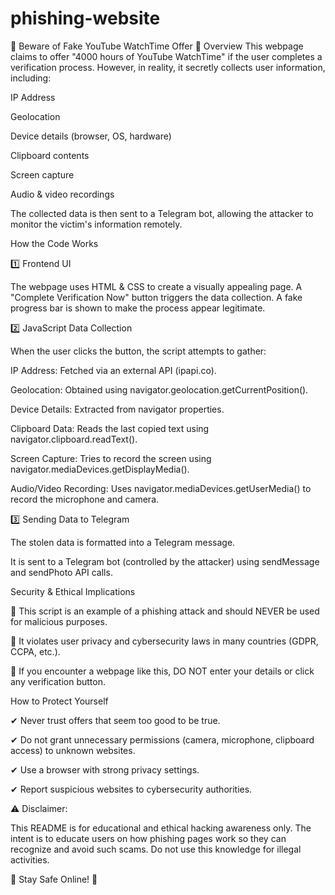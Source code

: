 # phishing-website


🚨 Beware of Fake YouTube WatchTime Offer 🚨
Overview
This webpage claims to offer "4000 hours of YouTube WatchTime" if the user completes a verification process. However, in reality, it secretly collects user information, including:

IP Address

Geolocation

Device details (browser, OS, hardware)

Clipboard contents

Screen capture

Audio & video recordings

The collected data is then sent to a Telegram bot, allowing the attacker to monitor the victim's information remotely.

How the Code Works

1️⃣ Frontend UI

The webpage uses HTML & CSS to create a visually appealing page.
A "Complete Verification Now" button triggers the data collection.
A fake progress bar is shown to make the process appear legitimate.

2️⃣ JavaScript Data Collection

When the user clicks the button, the script attempts to gather:


IP Address: Fetched via an external API (ipapi.co).

Geolocation: Obtained using navigator.geolocation.getCurrentPosition().

Device Details: Extracted from navigator properties.

Clipboard Data: Reads the last copied text using navigator.clipboard.readText().

Screen Capture: Tries to record the screen using navigator.mediaDevices.getDisplayMedia().

Audio/Video Recording: Uses navigator.mediaDevices.getUserMedia() to record the microphone and camera.


3️⃣ Sending Data to Telegram

The stolen data is formatted into a Telegram message.

It is sent to a Telegram bot (controlled by the attacker) using sendMessage and sendPhoto API calls.


Security & Ethical Implications


🔴 This script is an example of a phishing attack and should NEVER be used for malicious purposes.

🔴 It violates user privacy and cybersecurity laws in many countries (GDPR, CCPA, etc.).

🔴 If you encounter a webpage like this, DO NOT enter your details or click any verification button.


How to Protect Yourself


✔ Never trust offers that seem too good to be true.

✔ Do not grant unnecessary permissions (camera, microphone, clipboard access) to unknown websites.

✔ Use a browser with strong privacy settings.

✔ Report suspicious websites to cybersecurity authorities.



⚠️ Disclaimer:


This README is for educational and ethical hacking awareness only. The intent is to educate users on how phishing pages work so they can recognize and avoid such scams. Do not use this knowledge for illegal activities.


🚀 Stay Safe Online! 🚀







